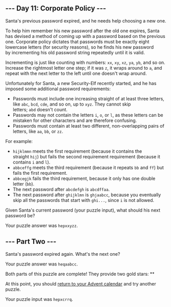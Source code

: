 --- Day 11: Corporate Policy ---
--------------------------------

Santa's previous password expired, and he needs help choosing a new one.

To help him remember his new password after the old one expires, Santa has devised a method of coming up with a password based on the previous one. Corporate policy dictates that passwords must be exactly eight lowercase letters (for security reasons), so he finds his new password by incrementing his old password string repeatedly until it is valid.

Incrementing is just like counting with numbers: `xx`, `xy`, `xz`, `ya`, `yb`, and so on. Increase the rightmost letter one step; if it was `z`, it wraps around to `a`, and repeat with the next letter to the left until one doesn't wrap around.

Unfortunately for Santa, a new Security-Elf recently started, and he has imposed some additional password requirements:

-   Passwords must include one increasing straight of at least three letters, like `abc`, `bcd`, `cde`, and so on, up to `xyz`. They cannot skip letters; `abd` doesn't count.
-   Passwords may not contain the letters `i`, `o`, or `l`, as these letters can be mistaken for other characters and are therefore confusing.
-   Passwords must contain at least two different, non-overlapping pairs of letters, like `aa`, `bb`, or `zz`.

For example:

-   `hijklmmn` meets the first requirement (because it contains the straight `hij`) but fails the second requirement requirement (because it contains `i` and `l`).
-   `abbceffg` meets the third requirement (because it repeats `bb` and `ff`) but fails the first requirement.
-   `abbcegjk` fails the third requirement, because it only has one double letter (`bb`).
-   The next password after `abcdefgh` is `abcdffaa`.
-   The next password after `ghijklmn` is `ghjaabcc`, because you eventually skip all the passwords that start with `ghi...`, since `i` is not allowed.

Given Santa's current password (your puzzle input), what should his next password be?

Your puzzle answer was `hepxxyzz`.

--- Part Two ---
----------------

Santa's password expired again. What's the next one?

Your puzzle answer was `heqaabcc`.

Both parts of this puzzle are complete! They provide two gold stars: **

At this point, you should [return to your Advent calendar](https://adventofcode.com/2015) and try another puzzle.

Your puzzle input was `hepxcrrq`.